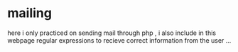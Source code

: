 # mailing
here i only practiced on sending mail through php , i also include in this webpage regular expressions to recieve correct information from the user ...
